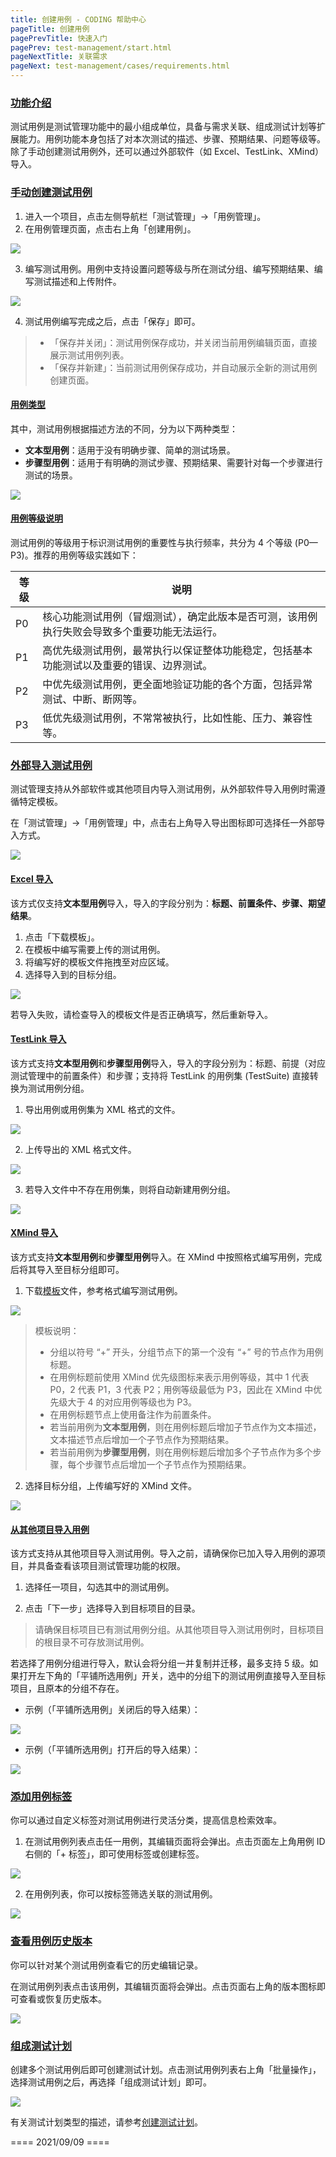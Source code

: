 ```yaml
---
title: 创建用例 - CODING 帮助中心
pageTitle: 创建用例
pagePrevTitle: 快速入门
pagePrev: test-management/start.html
pageNextTitle: 关联需求
pageNext: test-management/cases/requirements.html
---
```


### [功能介绍](#intro)

测试用例是测试管理功能中的最小组成单位，具备与需求关联、组成测试计划等扩展能力。用例功能本身包括了对本次测试的描述、步骤、预期结果、问题等级等。除了手动创建测试用例外，还可以通过外部软件（如 Excel、TestLink、XMind）导入。

### [手动创建测试用例](#manual)

1.  进入一个项目，点击左侧导航栏「测试管理」->「用例管理」。
2.  在用例管理页面，点击右上角「创建用例」。

![](https://help-assets.codehub.cn/enterprise/20210913101044.png)

3.  编写测试用例。用例中支持设置问题等级与所在测试分组、编写预期结果、编写测试描述和上传附件。

![](https://help-assets.codehub.cn/enterprise/20210913101115.png)

4.  测试用例编写完成之后，点击「保存」即可。
>-   「保存并关闭」：测试用例保存成功，并关闭当前用例编辑页面，直接展示测试用例列表。
>-   「保存并新建」：当前测试用例保存成功，并自动展示全新的测试用例创建页面。

#### [用例类型](#type)

其中，测试用例根据描述方法的不同，分为以下两种类型：
-   **文本型用例**：适用于没有明确步骤、简单的测试场景。
-   **步骤型用例**：适用于有明确的测试步骤、预期结果、需要针对每一个步骤进行测试的场景。

![](https://help-assets.codehub.cn/enterprise/20210512142739.png)

#### [用例等级说明](#level)

测试用例的等级用于标识测试用例的重要性与执行频率，共分为 4 个等级 (P0—P3)。推荐的用例等级实践如下：

| 等级        | 说明      |
| ---------- | ---------- |
| P0     | 核心功能测试用例（冒烟测试），确定此版本是否可测，该用例执行失败会导致多个重要功能无法运行。 |
| P1     | 高优先级测试用例，最常执行以保证整体功能稳定，包括基本功能测试以及重要的错误、边界测试。   |
| P2     | 中优先级测试用例，更全面地验证功能的各个方面，包括异常测试、中断、断网等。    |
| P3     | 低优先级测试用例，不常常被执行，比如性能、压力、兼容性等。    |
### [外部导入测试用例](#export)

测试管理支持从外部软件或其他项目内导入测试用例，从外部软件导入用例时需遵循特定模板。

在「测试管理」->「用例管理」中，点击右上角导入导出图标即可选择任一外部导入方式。

![](https://help-assets.codehub.cn/enterprise/20190930093533.png)

#### [Excel 导入](#excel)

该方式仅支持**文本型用例**导入，导入的字段分别为：**标题、前置条件、步骤、期望结果**。

1.  点击「下载模板」。
2.  在模板中编写需要上传的测试用例。
3.  将编写好的模板文件拖拽至对应区域。
4.  选择导入到的目标分组。

![](https://help-assets.codehub.cn/enterprise/20210909105614.png)

若导入失败，请检查导入的模板文件是否正确填写，然后重新导入。

#### [TestLink 导入](#testlink)

该方式支持**文本型用例**和**步骤型用例**导入，导入的字段分别为：标题、前提（对应测试管理中的前置条件）和步骤；支持将 TestLink 的用例集 (TestSuite) 直接转换为测试用例分组。

1.  导出用例或用例集为 XML 格式的文件。

![](https://help-assets.codehub.cn/enterprise/20190828183506.png)

2.  上传导出的 XML 格式文件。

![](https://help-assets.codehub.cn/enterprise/20210512153133.png)

3.  若导入文件中不存在用例集，则将自动新建用例分组。

![](https://help-assets.codehub.cn/enterprise/20190828184218.png)

#### [XMind 导入](#xmind)

该方式支持**文本型用例**和**步骤型用例**导入。在 XMind 中按照格式编写用例，完成后将其导入至目标分组即可。

1.  下载[模板](https://codingcorp.coding.net/testing/resources/case_import/xmind_demo.xmind)文件，参考格式编写测试用例。

![](https://help-assets.codehub.cn/enterprise/20190930100911.png)

>模板说明：
>-   分组以符号 “+” 开头，分组节点下的第一个没有 “+” 号的节点作为用例标题。
>-   在用例标题前使用 XMind 优先级图标来表示用例等级，其中 1 代表 P0，2 代表  P1，3 代表 P2；用例等级最低为 P3，因此在 XMind 中优先级大于 4 的对应用例等级也为 P3。
>-   在用例标题节点上使用备注作为前置条件。
>-   若当前用例为**文本型用例**，则在用例标题后增加子节点作为文本描述，文本描述节点后增加一个子节点作为预期结果。
>-   若当前用例为**步骤型用例**，则在用例标题后增加多个子节点作为多个步骤，每个步骤节点后增加一个子节点作为预期结果。

2.  选择目标分组，上传编写好的 XMind 文件。

![](https://help-assets.codehub.cn/enterprise/20210512160338.png)

#### [从其他项目导入用例](#export)

该方式支持从其他项目导入测试用例。导入之前，请确保你已加入导入用例的源项目，并具备查看该项目测试管理功能的权限。

1.  选择任一项目，勾选其中的测试用例。

2.  点击「下一步」选择导入到目标项目的目录。

> 请确保目标项目已有测试用例分组。从其他项目导入测试用例时，目标项目的根目录不可存放测试用例。

若选择了用例分组进行导入，默认会将分组一并复制并迁移，最多支持 5 级。如果打开左下角的「平铺所选用例」开关，选中的分组下的测试用例直接导入至目标项目，且原本的分组不存在。


*   示例（「平铺所选用例」关闭后的导入结果）：

![](https://help-assets.codehub.cn/enterprise/20210909115039.png)

*   示例（「平铺所选用例」打开后的导入结果）：

![](https://help-assets.codehub.cn/enterprise/20210909114924.png)

### [添加用例标签](#tag)

你可以通过自定义标签对测试用例进行灵活分类，提高信息检索效率。

1.  在测试用例列表点击任一用例，其编辑页面将会弹出。点击页面左上角用例 ID 右侧的「+ 标签」，即可使用标签或创建标签。

![](https://help-assets.codehub.cn/enterprise/20210909142500.png)

2.  在用例列表，你可以按标签筛选关联的测试用例。

![](https://help-assets.codehub.cn/enterprise/20210909143149.png)
### [查看用例历史版本](#version)

你可以针对某个测试用例查看它的历史编辑记录。

在测试用例列表点击该用例，其编辑页面将会弹出。点击页面右上角的版本图标即可查看或恢复历史版本。

![](https://help-assets.codehub.cn/enterprise/20210512170435.png)

### [组成测试计划](#plan)

创建多个测试用例后即可创建测试计划。点击测试用例列表右上角「批量操作」，选择测试用例之后，再选择「组成测试计划」即可。

![](https://help-assets.codehub.cn/enterprise/20210909180450.png)

有关测试计划类型的描述，请参考[创建测试计划](/docs/test-management/plans/create.html)。

==== 2021/09/09 ====
